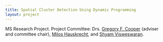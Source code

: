 ```yaml
---
title: Spatial Cluster Detection Using Dynamic Programming
layout: project
---
```


MS Research Project. Project Committee: Drs.
[Gregory F. Cooper](http://www.dbmi.pitt.edu/faculty/cooper.html) (adviser and committee chair),
[Milos Hauskrecht](http://www.cs.pitt.edu/~milos/), and
[Shyam Visweswaran](http://www.dbmi.pitt.edu/person/shyam-visweswaran-md-phd).
